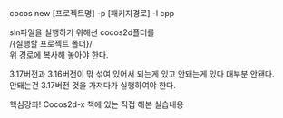 ﻿cocos new [프로젝트명] -p [패키지경로] -l cpp  

sln파일을 실행하기 위해선 cocos2d폴더를  
/{실행할 프로젝트 폴더}/  
위 경로에 복사해 놓아야 한다.  

3.17버전과 3.16버전이 맊 섞여 있어서 되는게 있고 안돼는게 있다 대부분 안됀다.  
안돼는건 3.17버전 것을 가져다가 실행하여야 한다.

핵심강좌! Cocos2d-x 책에 있는 직접 해본 실습내용
